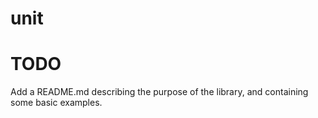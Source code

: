 # unit

TODO
====
Add a README.md describing the purpose of the library, and containing some basic examples.
